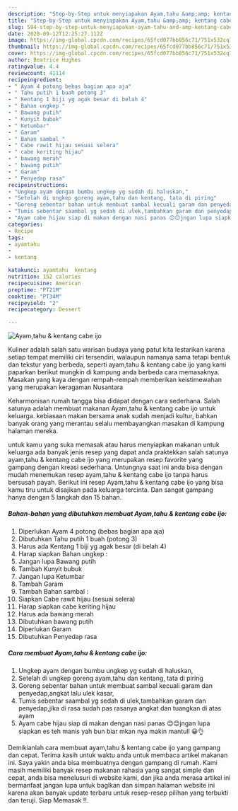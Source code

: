 ```yaml
---
description: "Step-by-Step untuk menyiapakan Ayam,tahu &amp;amp; kentang cabe ijo teraktual"
title: "Step-by-Step untuk menyiapakan Ayam,tahu &amp;amp; kentang cabe ijo teraktual"
slug: 594-step-by-step-untuk-menyiapakan-ayam-tahu-and-amp-kentang-cabe-ijo-teraktual
date: 2020-09-12T12:25:27.112Z
image: https://img-global.cpcdn.com/recipes/65fcd077bb856c71/751x532cq70/ayamtahu-kentang-cabe-ijo-foto-resep-utama.jpg
thumbnail: https://img-global.cpcdn.com/recipes/65fcd077bb856c71/751x532cq70/ayamtahu-kentang-cabe-ijo-foto-resep-utama.jpg
cover: https://img-global.cpcdn.com/recipes/65fcd077bb856c71/751x532cq70/ayamtahu-kentang-cabe-ijo-foto-resep-utama.jpg
author: Beatrice Hughes
ratingvalue: 4.4
reviewcount: 41114
recipeingredient:
- " Ayam 4 potong bebas bagian apa aja"
- " Tahu putih 1 buah potong 3"
- " Kentang 1 biji yg agak besar di belah 4"
- " Bahan ungkep "
- " Bawang putih"
- " Kunyit bubuk"
- " Ketumbar"
- " Garam"
- " Bahan sambal "
- " Cabe rawit hijau sesuai selera"
- " cabe keriting hijau"
- " bawang merah"
- " bawang putih"
- " Garam"
- " Penyedap rasa"
recipeinstructions:
- "Ungkep ayam dengan bumbu ungkep yg sudah di haluskan,"
- "Setelah di ungkep goreng ayam,tahu dan kentang, tata di piring"
- "Goreng sebentar bahan untuk membuat sambal kecuali garam dan penyedap,angkat lalu ulek kasar,"
- "Tumis sebentar saambal yg sedah di ulek,tambahkan garam dan penyedap,jika di rasa sudah pas rasanya angkat dan tuangkan di atas ayam"
- "Ayam cabe hijau siap di makan dengan nasi panas 😊😊jngan lupa siapkan es teh manis yah bun biar mkan nya makin mantull 😀👌"
categories:
- Recipe
tags:
- ayamtahu
- 
- kentang

katakunci: ayamtahu  kentang 
nutrition: 152 calories
recipecuisine: American
preptime: "PT21M"
cooktime: "PT34M"
recipeyield: "2"
recipecategory: Dessert

---
```



![Ayam,tahu &amp; kentang cabe ijo](https://img-global.cpcdn.com/recipes/65fcd077bb856c71/751x532cq70/ayamtahu-kentang-cabe-ijo-foto-resep-utama.jpg)

Kuliner adalah salah satu warisan budaya yang patut kita lestarikan karena setiap tempat memiliki ciri tersendiri, walaupun namanya sama tetapi bentuk dan tekstur yang berbeda, seperti ayam,tahu &amp; kentang cabe ijo yang kami paparkan berikut mungkin di kampung anda berbeda cara memasaknya. Masakan yang kaya dengan rempah-rempah memberikan keistimewahan yang merupakan keragaman Nusantara



Keharmonisan rumah tangga bisa didapat dengan cara sederhana. Salah satunya adalah membuat makanan Ayam,tahu &amp; kentang cabe ijo untuk keluarga. kebiasaan makan bersama anak sudah menjadi kultur, bahkan banyak orang yang merantau selalu membayangkan masakan di kampung halaman mereka.

untuk kamu yang suka memasak atau harus menyiapkan makanan untuk keluarga ada banyak jenis resep yang dapat anda praktekkan salah satunya ayam,tahu &amp; kentang cabe ijo yang merupakan resep favorite yang gampang dengan kreasi sederhana. Untungnya saat ini anda bisa dengan mudah menemukan resep ayam,tahu &amp; kentang cabe ijo tanpa harus bersusah payah.
Berikut ini resep Ayam,tahu &amp; kentang cabe ijo yang bisa kamu tiru untuk disajikan pada keluarga tercinta. Dan sangat gampang hanya dengan 5 langkah dan 15 bahan.


<!--inarticleads1-->

##### Bahan-bahan yang dibutuhkan membuat Ayam,tahu &amp; kentang cabe ijo:

1. Diperlukan  Ayam 4 potong (bebas bagian apa aja)
1. Dibutuhkan  Tahu putih 1 buah (potong 3)
1. Harus ada  Kentang 1 biji yg agak besar (di belah 4)
1. Harap siapkan  Bahan ungkep :
1. Jangan lupa  Bawang putih
1. Tambah  Kunyit bubuk
1. Jangan lupa  Ketumbar
1. Tambah  Garam
1. Tambah  Bahan sambal :
1. Siapkan  Cabe rawit hijau (sesuai selera)
1. Harap siapkan  cabe keriting hijau
1. Harus ada  bawang merah
1. Dibutuhkan  bawang putih
1. Diperlukan  Garam
1. Dibutuhkan  Penyedap rasa




<!--inarticleads2-->

##### Cara membuat  Ayam,tahu &amp; kentang cabe ijo:

1. Ungkep ayam dengan bumbu ungkep yg sudah di haluskan,
1. Setelah di ungkep goreng ayam,tahu dan kentang, tata di piring
1. Goreng sebentar bahan untuk membuat sambal kecuali garam dan penyedap,angkat lalu ulek kasar,
1. Tumis sebentar saambal yg sedah di ulek,tambahkan garam dan penyedap,jika di rasa sudah pas rasanya angkat dan tuangkan di atas ayam
1. Ayam cabe hijau siap di makan dengan nasi panas 😊😊jngan lupa siapkan es teh manis yah bun biar mkan nya makin mantull 😀👌




Demikianlah cara membuat ayam,tahu &amp; kentang cabe ijo yang gampang dan cepat. Terima kasih untuk waktu anda untuk membaca artikel makanan ini. Saya yakin anda bisa membuatnya dengan gampang di rumah. Kami masih memiliki banyak resep makanan rahasia yang sangat simple dan cepat, anda bisa menelusuri di website kami, dan jika anda merasa artikel ini bermanfaat jangan lupa untuk bagikan dan simpan halaman website ini karena akan banyak update terbaru untuk resep-resep pilihan yang terbukti dan teruji. Siap Memasak !!. 
